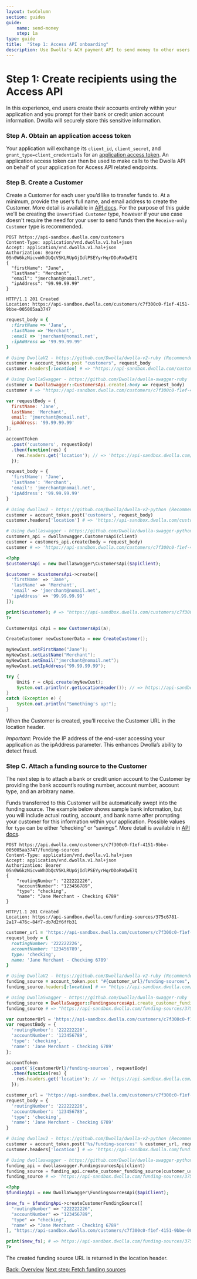 ```yaml
---
layout: twoColumn
section: guides
guide: 
    name: send-money
    step: 1a
type: guide
title:  "Step 1: Access API onboarding"
description: Use Dwolla's ACH payment API to send money to other users. 
---
```


# Step 1: Create recipients using the Access API

In this experience, end users create their accounts entirely within your application and you prompt for their bank or credit union account information. Dwolla will securely store this sensitive information.

### Step A. Obtain an application access token
Your application will exchange its `client_id`, `client_secret`, and `grant_type=client_credentials` for an [application access token](https://docsv2.dwolla.com/#application-authorization). An application access token can then be used to make calls to the Dwolla API on behalf of your application for Access API related endpoints.

### Step B. Create a Customer

Create a Customer for each user you’d like to transfer funds to. At a minimum, provide the user’s full name, and email address to create the Customer. More detail is available in [API docs](https://docsv2.dwolla.com/#create-a-customer). For the purpose of this guide we'll be creating the `Unverified Customer` type, however if your use case doesn't require the need for your user to send funds then the `Receive-only Customer` type is recommended.

```raw
POST https://api-sandbox.dwolla.com/customers
Content-Type: application/vnd.dwolla.v1.hal+json
Accept: application/vnd.dwolla.v1.hal+json
Authorization: Bearer 0Sn0W6kzNicvoWhDbQcVSKLRUpGjIdlPSEYyrHqrDDoRnQwE7Q
{
  "firstName": "Jane",
  "lastName": "Merchant",
  "email": "jmerchant@nomail.net",
  "ipAddress": "99.99.99.99"
}

HTTP/1.1 201 Created
Location: https://api-sandbox.dwolla.com/customers/c7f300c0-f1ef-4151-9bbe-005005aa3747
```
```ruby
request_body = {
  :firstName => 'Jane',
  :lastName => 'Merchant',
  :email => 'jmerchant@nomail.net',
  :ipAddress => '99.99.99.99'
}

# Using DwollaV2 - https://github.com/Dwolla/dwolla-v2-ruby (Recommended)
customer = account_token.post "customers", request_body
customer.headers[:location] # => "https://api-sandbox.dwolla.com/customers/c7f300c0-f1ef-4151-9bbe-005005aa3747"

# Using DwollaSwagger - https://github.com/Dwolla/dwolla-swagger-ruby
customer = DwollaSwagger::CustomersApi.create(:body => request_body)
customer # => "https://api-sandbox.dwolla.com/customers/c7f300c0-f1ef-4151-9bbe-005005aa3747"
```
```javascript
var requestBody = {
  firstName: 'Jane',
  lastName: 'Merchant',
  email: 'jmerchant@nomail.net',
  ipAddress: '99.99.99.99'
};

accountToken
  .post('customers', requestBody)
  .then(function(res) {
    res.headers.get('location'); // => 'https://api-sandbox.dwolla.com/customers/c7f300c0-f1ef-4151-9bbe-005005aa3747'
  });
```
```python
request_body = {
  'firstName': 'Jane',
  'lastName': 'Merchant',
  'email': 'jmerchant@nomail.net',
  'ipAddress': '99.99.99.99'
}

# Using dwollav2 - https://github.com/Dwolla/dwolla-v2-python (Recommended)
customer = account_token.post('customers', request_body)
customer.headers['location'] # => 'https://api-sandbox.dwolla.com/customers/c7f300c0-f1ef-4151-9bbe-005005aa3747'

# Using dwollaswagger - https://github.com/Dwolla/dwolla-swagger-python
customers_api = dwollaswagger.CustomersApi(client)
customer = customers_api.create(body = request_body)
customer # => 'https://api-sandbox.dwolla.com/customers/c7f300c0-f1ef-4151-9bbe-005005aa3747'
```
```php
<?php
$customersApi = new DwollaSwagger\CustomersApi($apiClient);

$customer = $customersApi->create([
  'firstName' => 'Jane',
  'lastName' => 'Merchant',
  'email' => 'jmerchant@nomail.net',
  'ipAddress' => '99.99.99.99'
]);

print($customer); # => "https://api-sandbox.dwolla.com/customers/c7f300c0-f1ef-4151-9bbe-005005aa3747"
?>
```
```java
CustomersApi cApi = new CustomersApi(a);

CreateCustomer newCustomerData = new CreateCustomer();

myNewCust.setFirstName("Jane");
myNewCust.setLastName("Merchant");
myNewCust.setEmail("jmerchant@nomail.net");
myNewCust.setIpAddress("99.99.99.99");

try {
    Unit$ r = cApi.create(myNewCust);
    System.out.println(r.getLocationHeader()); // => https://api-sandbox.dwolla.com/customers/c7f300c0-f1ef-4151-9bbe-005005aa3747
}
catch (Exception e) {
    System.out.println("Something's up!");
}
```

When the Customer is created, you’ll receive the Customer URL in the location header. 

*Important*: Provide the IP address of the end-user accessing your application as the ipAddress parameter. This enhances Dwolla’s  ability to detect fraud.

### Step C. Attach a funding source to the Customer

The next step is to attach a bank or credit union account to the Customer by providing the bank account’s routing number, account number, account type, and an arbitrary name. 

Funds transferred to this Customer will be automatically swept into the funding source. The example below shows sample bank information, but you will include actual routing, account, and bank name after prompting your customer for this information within your application. Possible values for `type` can be either “checking” or “savings”. More detail is available in [API docs](https://docsv2.dwolla.com/#create-a-funding-source-for-a-customer). 

```raw
POST https://api.dwolla.com/customers/c7f300c0-f1ef-4151-9bbe-005005aa3747/funding-sources
Content-Type: application/vnd.dwolla.v1.hal+json
Accept: application/vnd.dwolla.v1.hal+json
Authorization: Bearer 0Sn0W6kzNicvoWhDbQcVSKLRUpGjIdlPSEYyrHqrDDoRnQwE7Q
{
    "routingNumber": "222222226",
    "accountNumber": "123456789",
    "type": "checking",
    "name": "Jane Merchant - Checking 6789"
}

HTTP/1.1 201 Created
Location: https://api-sandbox.dwolla.com/funding-sources/375c6781-2a17-476c-84f7-db7d2f6ffb31
```
```ruby
customer_url = 'https://api-sandbox.dwolla.com/customers/c7f300c0-f1ef-4151-9bbe-005005aa3747'
request_body = {
  routingNumber: '222222226',
  accountNumber: '123456789',
  type: 'checking',
  name: 'Jane Merchant - Checking 6789'
}

# Using DwollaV2 - https://github.com/Dwolla/dwolla-v2-ruby (Recommended)
funding_source = account_token.post "#{customer_url}/funding-sources", request_body
funding_source.headers[:location] # => "https://api-sandbox.dwolla.com/funding-sources/375c6781-2a17-476c-84f7-db7d2f6ffb31"

# Using DwollaSwagger - https://github.com/Dwolla/dwolla-swagger-ruby
funding_source = DwollaSwagger::FundingsourcesApi.create_customer_funding_source(customer_url, :body => request_body)
funding_source # => "https://api-sandbox.dwolla.com/funding-sources/375c6781-2a17-476c-84f7-db7d2f6ffb31"
```
```javascript
var customerUrl = 'https://api-sandbox.dwolla.com/customers/c7f300c0-f1ef-4151-9bbe-005005aa3747';
var requestBody = {
  'routingNumber': '222222226',
  'accountNumber': '123456789',
  'type': 'checking',
  'name': 'Jane Merchant - Checking 6789'
};

accountToken
  .post(`${customerUrl}/funding-sources`, requestBody)
  .then(function(res) {
    res.headers.get('location'); // => 'https://api-sandbox.dwolla.com/funding-sources/375c6781-2a17-476c-84f7-db7d2f6ffb31'
  });
```
```python
customer_url = 'https://api-sandbox.dwolla.com/customers/c7f300c0-f1ef-4151-9bbe-005005aa3747'
request_body = {
  'routingNumber': '222222226',
  'accountNumber': '123456789',
  'type': 'checking',
  'name': 'Jane Merchant - Checking 6789'
}

# Using dwollav2 - https://github.com/Dwolla/dwolla-v2-python (Recommended)
customer = account_token.post('%s/funding-sources' % customer_url, request_body)
customer.headers['location'] # => 'https://api-sandbox.dwolla.com/funding-sources/375c6781-2a17-476c-84f7-db7d2f6ffb31'

# Using dwollaswagger - https://github.com/Dwolla/dwolla-swagger-python
funding_api = dwollaswagger.FundingsourcesApi(client)
funding_source = funding_api.create_customer_funding_source(customer_url, body = request_body)
funding_source # => 'https://api-sandbox.dwolla.com/funding-sources/375c6781-2a17-476c-84f7-db7d2f6ffb31'
```
```php
<?php
$fundingApi = new DwollaSwagger\FundingsourcesApi($apiClient);

$new_fs = $fundingApi->createCustomerFundingSource([
  "routingNumber" => "222222226",
  "accountNumber" => "123456789",
  "type" => "checking",
  "name" => "Jane Merchant - Checking 6789"
], "https://api-sandbox.dwolla.com/customers/c7f300c0-f1ef-4151-9bbe-005005aa3747");

print($new_fs); # => https://api-sandbox.dwolla.com/funding-sources/375c6781-2a17-476c-84f7-db7d2f6ffb31
?>
```

The created funding source URL is returned in the location header.

<nav class="pager-nav">
    <a href="./">Back: Overview</a>
    <a href="fetch-funding-sources.html">Next step: Fetch funding sources</a>
</nav>
